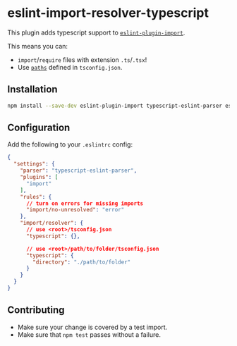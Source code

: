 # eslint-import-resolver-typescript

This plugin adds typescript support to [`eslint-plugin-import`](https://www.npmjs.com/package/eslint-plugin-import).

This means you can:

- `import`/`require` files with extension `.ts`/`.tsx`!
- Use [`paths`](https://www.typescriptlang.org/docs/handbook/module-resolution.html#path-mapping) defined in `tsconfig.json`.

## Installation

```bash
npm install --save-dev eslint-plugin-import typescript-eslint-parser eslint-import-resolver-typescript
```

## Configuration

Add the following to your `.eslintrc` config:

```JSON
{
  "settings": {
    "parser": "typescript-eslint-parser",
    "plugins": [
      "import"
    ],
    "rules": {
      // turn on errors for missing imports
      "import/no-unresolved": "error"
    },
    "import/resolver": {
      // use <root>/tsconfig.json
      "typescript": {},

      // use <root>/path/to/folder/tsconfig.json
      "typescript": {
        "directory": "./path/to/folder"
      }
    }
  }
}
```

## Contributing

- Make sure your change is covered by a test import.
- Make sure that `npm test` passes without a failure.
